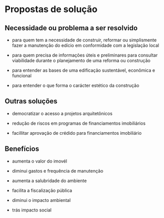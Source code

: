 # Propostas de solução

## Necessidade ou problema a ser resolvido

* para quem tem a necessidade de construir, reformar ou simplismente fazer a manutenção do edício em conformidade com a legislação local

* para quem precisa de informações úteis e preliminares para consultar viabilidade durante o planejamento de uma reforma ou construção

* para entender as bases de uma edificação sustentável, econômica e funcional 

* para entender o que forma o carácter estético da construção

## Outras soluções

* democratizar o acesso a projetos arquitetônicos

* redução de riscos em programas de financiamentos imobiliários

* facillitar aprovação de crédido para financiamentos imobiliário

## Benefícios

* aumenta o valor do imovél

* diminui gastos e frequência de manutenção

* aumenta a salubridade do ambiente

* facilita a fiscalização pública

* diminui o impacto ambiental

* trás impacto social
